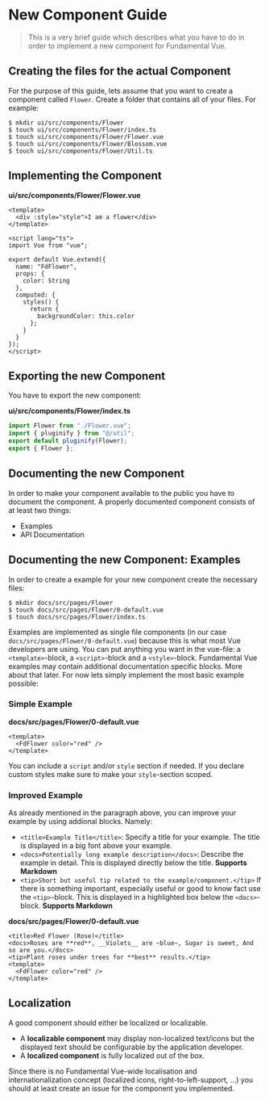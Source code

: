 # New Component Guide

> This is a very brief guide which describes what you have to do in order to implement a new component for Fundamental Vue.

## Creating the files for the actual Component

For the purpose of this guide, lets assume that you want to create a component called `Flower`. Create a folder that contains all of your files. For example:

```
$ mkdir ui/src/components/Flower
$ touch ui/src/components/Flower/index.ts
$ touch ui/src/components/Flower/Flower.vue
$ touch ui/src/components/Flower/Blossom.vue
$ touch ui/src/components/Flower/Util.ts
```

## Implementing the Component

**ui/src/components/Flower/Flower.vue**

```
<template>
  <div :style="style">I am a flower</div>
</template>

<script lang="ts">
import Vue from "vue";

export default Vue.extend({
  name: "FdFlower",
  props: {
    color: String
  },
  computed: {
    styles() {
      return {
        backgroundColor: this.color
      };
    }
  }
});
</script>
```

## Exporting the new Component

You have to export the new component:

**ui/src/components/Flower/index.ts**

```typescript
import Flower from "./Flower.vue";
import { pluginify } from "@/util";
export default pluginify(Flower);
export { Flower };
```

## Documenting the new Component

In order to make your component available to the public you have to document the component. A properly documented component consists of at least two things:

- Examples
- API Documentation

## Documenting the new Component: Examples

In order to create a example for your new component create the necessary files:

```shell
$ mkdir docs/src/pages/Flower
$ touch docs/src/pages/Flower/0-default.vue
$ touch docs/src/pages/Flower/index.ts
```

Examples are implemented as single file components (in our case `docs/src/pages/Flower/0-default.vue`) because this is what most Vue developers are using. You can put anything you want in the vue-file: a `<template>`-block, a `<script>`-block and a `<style>`-block. Fundamental Vue examples may contain additional documentation specific blocks. More about that later. For now lets simply implement the most basic example possible:

### Simple Example

**docs/src/pages/Flower/0-default.vue**

```xhtml
<template>
  <FdFlower color="red" />
</template>
```

You can include a `script` and/or `style` section if needed. If you declare custom styles make sure to make your `style`-section scoped.

### Improved Example

As already mentioned in the paragraph above, you can improve your example by using addional blocks. Namely:

- `<title>Example Title</title>`: Specify a title for your example. The title is displayed in a big font above your example.
- `<docs>Potentially long example description</docs>`: Describe the example in detail. This is displayed directly below the title. **Supports Markdown**
- `<tip>Short but useful tip related to the example/component.</tip>` If there is something important, especially useful or good to know fact use the `<tip>`-block. This is displayed in a highlighted box below the `<docs>`-block. **Supports Markdown**

**docs/src/pages/Flower/0-default.vue**

```xhtml
<title>Red Flower (Rose)</title>
<docs>Roses are **red**, __Violets__ are ~blue~, Sugar is sweet, And so are you.</docs>
<tip>Plant roses under trees for **best** results.</tip>
<template>
  <FdFlower color="red" />
</template>
```

## Localization

A good component should either be localized or localizable.

- A **localizable component** may display non-localized text/icons but the displayed text should be configurable by the application developer.
- A **localized component** is fully localized out of the box.

Since there is no Fundamental Vue-wide localisation and internationalization concept (localized icons, right-to-left-support, …) you should at least create an issue for the component you implemented.
